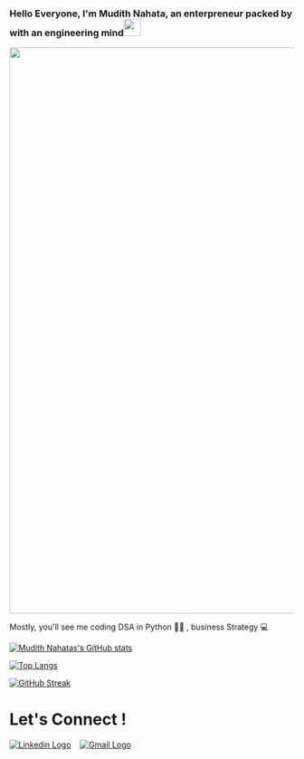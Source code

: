 ### Hello Everyone, I'm Mudith Nahata, an enterpreneur packed by with an engineering mind<img src="eye-blink.gif" width="30px" height="30px" /><br>

<img src="https://user-images.githubusercontent.com/96544398/229838059-27709b89-cb43-4be2-a88d-97a946525607.gif" width="1000"><br>



<p>
  Mostly, you'll see me coding DSA in Python 👩‍💻 , business Strategy 💻 
</p>

[![Mudith Nahatas's GitHub stats](https://github-readme-stats.vercel.app/api?username=mudith-nahata)](https://github.com/mudith-nahata/github-readme-stats&show_icons=true&bg_color=#363e7d&title_color=#fff94c&text_color=#9f9f9f&icon_color=#ddd842&border_color=#000000)

[![Top Langs](https://github-readme-stats.vercel.app/api/top-langs/?username=mudith-nahata&layout=compact)](https://github.com/mudith-nahata/github-readme-stats)

[![GitHub Streak](https://github-readme-streak-stats.herokuapp.com?user=mudith-nahata&date_format=M%20j%5B%2C%20Y%5D&background=363E7D&ring=FFFA4C&stroke=FFF94C&border=000000&fire=FFF94C&currStreakNum=E5FEFF&sideNums=FFFA4C&currStreakLabel=FFFA4C&sideLabels=DDD842&dates=D4DDDD)](https://git.io/streak-stats)

# Let's Connect ! 

[<img src="https://img.shields.io/badge/LinkedIn-0077B5?style=for-the-badge&logo=linkedin&logoColor=white" alt="Linkedin Logo">](https://www.linkedin.com/in/mudith-nahata-24b525206//) &nbsp;&nbsp;
[<img src="https://img.shields.io/badge/Gmail-D14836?style=for-the-badge&logo=gmail&logoColor=white" alt="Gmail Logo">](mailto:jainmudith2002@gmail.com) &nbsp;&nbsp;

